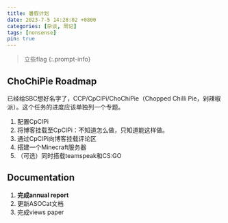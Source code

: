 ```yaml
---
title: 暑假计划
date: 2023-7-5 14:28:02 +0800
categories: [杂谈, 周记]
tags: [nonsense]
pin: true
---
```


> 立些flag
{:.prompt-info}

## ChoChiPie Roadmap

已经给SBC想好名字了，CCP/CpClPi/ChoChiPie（Chopped Chilli Pie，剁辣椒派）。这个任务的进度应该单独列一个专题。

1. 配置CpClPi
2. 将博客挂载至CpClPi：不知道怎么做，只知道能这样做。
3. 通过CpClPi向博客挂载评论区
4. 搭建一个Minecraft服务器
5. （可选）同时搭载teamspeak和CS:GO

## Documentation

1. **完成annual report**
2. 更新ASOCat文档
3. 完成views paper
